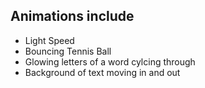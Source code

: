 ## Animations include
- Light Speed
- Bouncing Tennis Ball
- Glowing letters of a word cylcing through
- Background of text moving in and out